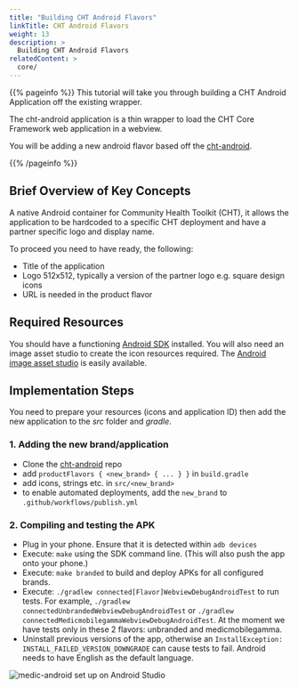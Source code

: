 ```yaml
---
title: "Building CHT Android Flavors"
linkTitle: CHT Android Flavors
weight: 13
description: >
  Building CHT Android Flavors
relatedContent: >
  core/
---
```


{{% pageinfo %}}
This tutorial will take you through building a CHT Android Application off the existing wrapper.

The cht-android application is a thin wrapper to load the CHT Core Framework web application in a webview.

You will be adding a new android flavor based off the [cht-android](https://github.com/medic/cht-android).

{{% /pageinfo %}}

## Brief Overview of Key Concepts

A native Android container for Community Health Toolkit (CHT), it allows the application to be hardcoded to a specific CHT deployment and have a partner specific logo and display name.

To proceed you need to have ready, the following:

- Title of the application
- Logo 512x512, typically a version of the partner logo e.g. square design icons
- URL is needed in the product flavor

## Required Resources

You should have a functioning [Android SDK](https://developer.android.com/studio/releases/platform-tools) installed. You will also need an image asset studio to create the icon resources required. The [Android image asset studio](https://developer.android.com/studio/write/image-asset-studio) is easily available.

## Implementation Steps

You need to prepare your resources (icons and application ID) then add the new application to the *src* folder and *gradle*.

### 1. Adding the new brand/application

- Clone the [cht-android](https://github.com/medic/cht-android) repo
- add `productFlavors { <new_brand> { ... } }` in `build.gradle`
- add icons, strings etc. in `src/<new_brand>`
- to enable automated deployments, add the `new_brand` to `.github/workflows/publish.yml`

### 2. Compiling and testing the APK

- Plug in your phone. Ensure that it is detected within `adb devices`
- Execute: `make` using the SDK command line. (This will also push the app onto your phone.)
- Execute: `make branded` to build and deploy APKs for all configured brands.
- Execute: `./gradlew connected[Flavor]WebviewDebugAndroidTest` to run tests. For example, `./gradlew connectedUnbrandedWebviewDebugAndroidTest` or `./gradlew connectedMedicmobilegammaWebviewDebugAndroidTest`. At the moment we have tests only in these 2 flavors: unbranded and medicmobilegamma.
- Uninstall previous versions of the app, otherwise an `InstallException: INSTALL_FAILED_VERSION_DOWNGRADE` can cause tests to fail. Android needs to have English as the default language.

![medic-android set up on Android Studio](android-wrapper.png "Medic Android set up on Android Studio")
